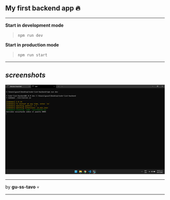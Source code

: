 ## **My first backend app** :fire:

---

**Start in development mode**

>`npm run dev`

**Start in production mode**

>`npm run start`

---

## *screenshots*

![screen 1](./screenshots/screen-1.png "screen 1")

---

by **gu-ss-tavo** :skull:

---